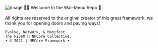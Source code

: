 ![image](https://cdn.discordapp.com/attachments/850552783518171166/850620917616214027/NPCore_Header.png)
👋🏼 Welcome to the War-Menu Repo 🧩
<br>
<br>
All rights are reserved to the original creator of this great framework, we thank you for opening doors and paving ways!
```
Evolve, Network, & Manifest.
The FiveM 🐌 NPCore Collective.
• © 2021 | NPCore Framework •
```
